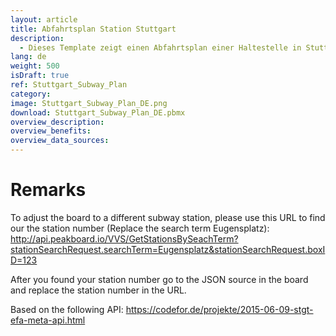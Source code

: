 ```yaml
---
layout: article
title: Abfahrtsplan Station Stuttgart
description: 
  - Dieses Template zeigt einen Abfahrtsplan einer Haltestelle in Stuttgart. Die Schnittstelle die verwendet wird funktioniert nur für Stuttgart.
lang: de
weight: 500
isDraft: true
ref: Stuttgart_Subway_Plan
category:
image: Stuttgart_Subway_Plan_DE.png
download: Stuttgart_Subway_Plan_DE.pbmx
overview_description:
overview_benefits:
overview_data_sources:
---
```

# Remarks
To adjust the board to a different subway station, please use this URL to find our the station number (Replace the search term Eugensplatz):
http://api.peakboard.io/VVS/GetStationsBySeachTerm?stationSearchRequest.searchTerm=Eugensplatz&stationSearchRequest.boxID=123

After you found your station number go to the JSON source in the board and replace the station number in the URL.

Based on the following API: https://codefor.de/projekte/2015-06-09-stgt-efa-meta-api.html